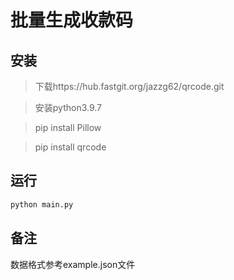 # 批量生成收款码

## 安装

> 下载https://hub.fastgit.org/jazzg62/qrcode.git

> 安装python3.9.7  

> pip install Pillow

> pip install qrcode

## 运行

```bash
python main.py
```

## 备注

数据格式参考example.json文件
